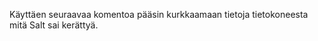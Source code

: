 Käyttäen seuraavaa komentoa pääsin kurkkaamaan tietoja tietokoneesta mitä Salt sai kerättyä.  
```$ sudo salt-call --local grains.items´´´
